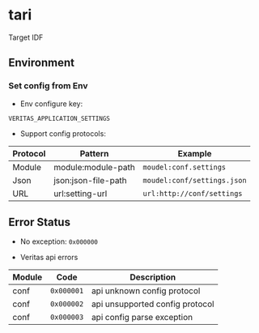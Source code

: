 # tari

Target IDF

## Environment

### Set config from Env

- Env configure key:

`VERITAS_APPLICATION_SETTINGS`

- Support config protocols:

| Protocol | Pattern             | Example                     |
|----------|---------------------|-----------------------------|
| Module   | module:module-path  | `moudel:conf.settings`      |
| Json     | json:json-file-path | `moudel:conf/settings.json` |
| URL      | url:setting-url     | `url:http://conf/settings`  |

## Error Status

- No exception: `0x000000`

- Veritas api errors

| Module | Code       | Description                     |
|--------|------------|---------------------------------|
| conf   | `0x000001` | api unknown config protocol     |
| conf   | `0x000002` | api unsupported config protocol |
| conf   | `0x000003` | api config parse exception      |
